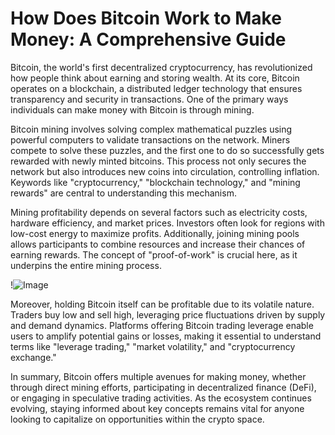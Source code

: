 # How Does Bitcoin Work to Make Money: A Comprehensive Guide

Bitcoin, the world's first decentralized cryptocurrency, has revolutionized how people think about earning and storing wealth. At its core, Bitcoin operates on a blockchain, a distributed ledger technology that ensures transparency and security in transactions. One of the primary ways individuals can make money with Bitcoin is through mining.

Bitcoin mining involves solving complex mathematical puzzles using powerful computers to validate transactions on the network. Miners compete to solve these puzzles, and the first one to do so successfully gets rewarded with newly minted bitcoins. This process not only secures the network but also introduces new coins into circulation, controlling inflation. Keywords like "cryptocurrency," "blockchain technology," and "mining rewards" are central to understanding this mechanism.

Mining profitability depends on several factors such as electricity costs, hardware efficiency, and market prices. Investors often look for regions with low-cost energy to maximize profits. Additionally, joining mining pools allows participants to combine resources and increase their chances of earning rewards. The concept of "proof-of-work" is crucial here, as it underpins the entire mining process.

!![Image](https://github.com/user-attachments/assets/057c907c-805e-4310-a052-f5031067f3de)

Moreover, holding Bitcoin itself can be profitable due to its volatile nature. Traders buy low and sell high, leveraging price fluctuations driven by supply and demand dynamics. Platforms offering Bitcoin trading leverage enable users to amplify potential gains or losses, making it essential to understand terms like "leverage trading," "market volatility," and "cryptocurrency exchange."

In summary, Bitcoin offers multiple avenues for making money, whether through direct mining efforts, participating in decentralized finance (DeFi), or engaging in speculative trading activities. As the ecosystem continues evolving, staying informed about key concepts remains vital for anyone looking to capitalize on opportunities within the crypto space.